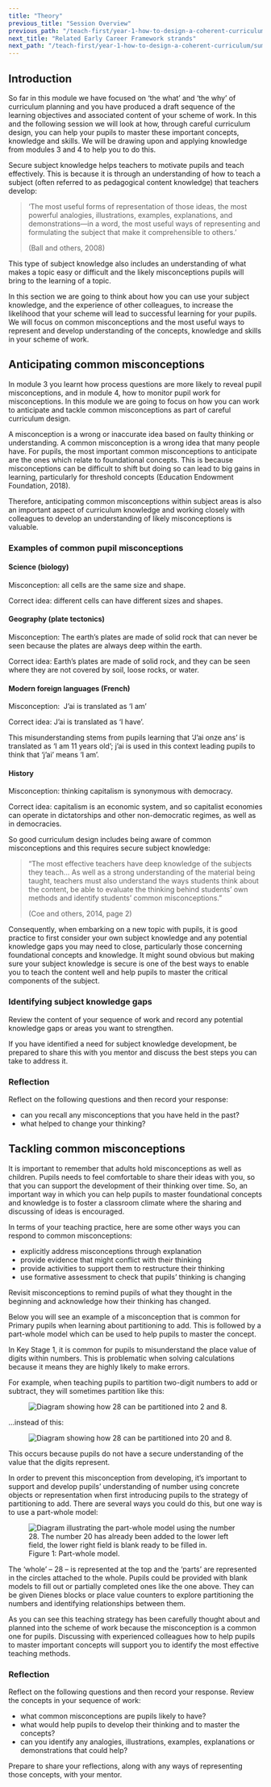```yaml
---
title: "Theory"
previous_title: "Session Overview"
previous_path: "/teach-first/year-1-how-to-design-a-coherent-curriculum/summer-week-4-ect-session-overview"
next_title: "Related Early Career Framework strands"
next_path: "/teach-first/year-1-how-to-design-a-coherent-curriculum/summer-week-4-ect-related-early-career-framework-strands"
---
```


## Introduction

So far in this module we have focused on ‘the what’ and ‘the why’ of curriculum planning and you have produced a draft sequence of the learning objectives and associated content of your scheme of work. In this and the following session we will look at how, through careful curriculum design, you can help your pupils to master these important concepts, knowledge and skills. We will be drawing upon and applying knowledge from modules 3 and 4 to help you to do this.

Secure subject knowledge helps teachers to motivate pupils and teach effectively. This is because it is through an understanding of how to teach a subject (often referred to as pedagogical content knowledge) that teachers develop:

> ‘The most useful forms of representation of those ideas, the most powerful analogies, illustrations, examples, explanations, and demonstrations—in a word, the most useful ways of representing and formulating the subject that make it comprehensible to others.’
>
> (Ball and others, 2008)

This type of subject knowledge also includes an understanding of what makes a topic easy or difficult and the likely misconceptions pupils will bring to the learning of a topic.

In this section we are going to think about how you can use your subject knowledge, and the experience of other colleagues, to increase the likelihood that your scheme will lead to successful learning for your pupils. We will focus on common misconceptions and the most useful ways to represent and develop understanding of the concepts, knowledge and skills in your scheme of work.

## Anticipating common misconceptions

In module 3 you learnt how process questions are more likely to reveal pupil misconceptions, and in module 4, how to monitor pupil work for misconceptions. In this module we are going to focus on how you can work to anticipate and tackle common misconceptions as part of careful curriculum design.

A misconception is a wrong or inaccurate idea based on faulty thinking or understanding. A common misconception is a wrong idea that many people have. For pupils, the most important common misconceptions to anticipate are the ones which relate to foundational concepts. This is because misconceptions can be difficult to shift but doing so can lead to big gains in learning, particularly for threshold concepts (Education Endowment Foundation, 2018).

Therefore, anticipating common misconceptions within subject areas is also an important aspect of curriculum knowledge and working closely with colleagues to develop an understanding of likely misconceptions is valuable.

### Examples of common pupil misconceptions

#### Science (biology)

Misconception: all cells are the same size and shape.

Correct idea: different cells can have different sizes and shapes.

#### Geography (plate tectonics)

Misconception: The earth’s plates are made of solid rock that can never be seen because
the plates are always deep within the earth.

Correct idea: Earth’s plates are made of solid rock, and they can be seen where they are not covered by soil, loose rocks, or water.

#### Modern foreign languages (French)

Misconception:  J’ai is translated as ‘I am’

Correct idea: J’ai is translated as ‘I have’.

This misunderstanding stems from pupils learning that ‘J’ai onze ans’ is translated as ‘I am 11 years old’; j’ai is used in this context leading pupils to think that ‘j’ai’ means ‘I am’.

#### History

Misconception: thinking capitalism is synonymous with democracy.

Correct idea: capitalism is an economic system, and so capitalist economies can operate in dictatorships and other non-democratic regimes, as well as in democracies.

So good curriculum design includes being aware of common misconceptions and this requires secure subject knowledge:

> “The most effective teachers have deep knowledge of the subjects they teach… As well as a strong understanding of the material being taught, teachers must also understand the ways students think about the content, be able to evaluate the thinking behind students’ own methods and identify students’ common misconceptions.”
>
> (Coe and others, 2014, page 2)

Consequently, when embarking on a new topic with pupils, it is good practice to first consider your own subject knowledge and any potential knowledge gaps you may need to close, particularly those concerning foundational concepts and knowledge. It might sound obvious but making sure your subject knowledge is secure is one of the best ways to enable you to teach the content well and help pupils to master the critical components of the subject.

### Identifying subject knowledge gaps

Review the content of your sequence of work and record any potential knowledge gaps
or areas you want to strengthen.

If you have identified a need for subject knowledge development, be prepared to share this with you mentor and discuss the best steps you can take to address it.

### Reflection

Reflect on the following questions and then record your response:

- can you recall any misconceptions that you have held in the past?
- what helped to change your thinking?

## Tackling common misconceptions

It is important to remember that adults hold misconceptions as well as children. Pupils needs to feel comfortable to share their ideas with you, so that you can support the development of their thinking over time. So, an important way in which you can help pupils to master foundational concepts and knowledge is to foster a classroom climate where the sharing and discussing of ideas is encouraged.

In terms of your teaching practice, here are some other ways you can respond to common misconceptions:

- explicitly address misconceptions through explanation
- provide evidence that might conflict with their thinking
- provide activities to support them to restructure their thinking
- use formative assessment to check that pupils’ thinking is changing

Revisit misconceptions to remind pupils of what they thought in the
beginning and acknowledge how their thinking has changed.

Below you will see an example of a misconception that is common for Primary pupils when learning about partitioning to add. This is followed by a part-whole model which can be used to help pupils to master the concept.

In Key Stage 1, it is common for pupils to misunderstand the place value of digits within numbers. This is problematic when solving calculations because it means they are highly likely to make errors.

For example, when teaching pupils to partition two-digit numbers to add or subtract, they will sometimes partition like this:

<figure>
  <img url="/assets/materials/teachfirst-wp-content-uploads-sites-4-2020-08-partioning-28-a.jpg" alt="Diagram showing how 28 can be partitioned into 2 and 8." />
</figure>

…instead of this:

<figure>
  <img url="/assets/materials/teachfirst-wp-content-uploads-sites-4-2020-08-partitioning-28b.jpg" alt="Diagram showing how 28 can be partitioned into 20 and 8." />
</figure>

This occurs because pupils do not have a secure understanding of the value that the digits represent.

In order to prevent this misconception from developing, it’s important to support and develop pupils’ understanding of number using concrete objects or representation when first introducing pupils to the strategy of partitioning to add. There are several ways you could do this, but one way is to use a part-whole model:

<figure>
  <img url="/assets/materials/teachfirst-wp-content-uploads-sites-4-2020-08-Part-whole-model.jpg" alt="Diagram illustrating the part-whole model using the number 28. The number 20 has already been added to the lower left field, the lower right field is blank ready to be filled in." />
  <figcaption>
    Figure 1: Part-whole model.
  </figcaption>
</figure>

The ‘whole’ – 28 – is represented at the top and the ‘parts’ are represented in the circles attached to the whole. Pupils could be provided with blank models to fill out or partially completed ones like the one above. They can be given Dienes blocks or place value counters to explore partitioning the numbers and identifying relationships between them.

As you can see this teaching strategy has been carefully thought about and planned into the scheme of work because the misconception is a common one for pupils. Discussing with experienced colleagues how to help pupils to master important concepts will support you to identify the most effective teaching methods.

### Reflection

Reflect on the following questions and then record your response. Review the concepts in your sequence of work:

- what common misconceptions are pupils likely to have?
- what would help pupils to develop their thinking and to master the
  concepts?
- can you identify any analogies, illustrations, examples, explanations or
  demonstrations that could help?

Prepare to share your reflections, along with any ways of representing those concepts,
with your mentor.
